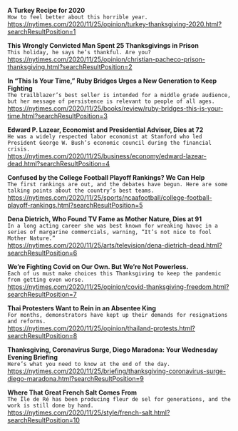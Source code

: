 **A Turkey Recipe for 2020**\
`How to feel better about this horrible year.`\
https://nytimes.com/2020/11/25/opinion/turkey-thanksgiving-2020.html?searchResultPosition=1

**This Wrongly Convicted Man Spent 25 Thanksgivings in Prison**\
`This holiday, he says he’s thankful. Are you?`\
https://nytimes.com/2020/11/25/opinion/christian-pacheco-prison-thanksgiving.html?searchResultPosition=2

**In “This Is Your Time,” Ruby Bridges Urges a New Generation to Keep Fighting**\
`The trailblazer’s best seller is intended for a middle grade audience, but her message of persistence is relevant to people of all ages.`\
https://nytimes.com/2020/11/25/books/review/ruby-bridges-this-is-your-time.html?searchResultPosition=3

**Edward P. Lazear, Economist and Presidential Adviser, Dies at 72**\
`He was a widely respected labor economist at Stanford who led President George W. Bush’s economic council during the financial crisis.`\
https://nytimes.com/2020/11/25/business/economy/edward-lazear-dead.html?searchResultPosition=4

**Confused by the College Football Playoff Rankings? We Can Help**\
`The first rankings are out, and the debates have begun. Here are some talking points about the country’s best teams.`\
https://nytimes.com/2020/11/25/sports/ncaafootball/college-football-playoff-rankings.html?searchResultPosition=5

**Dena Dietrich, Who Found TV Fame as Mother Nature, Dies at 91**\
`In a long acting career she was best known for wreaking havoc in a series of margarine commercials, warning, “It’s not nice to fool Mother Nature.”`\
https://nytimes.com/2020/11/25/arts/television/dena-dietrich-dead.html?searchResultPosition=6

**We’re Fighting Covid on Our Own. But We’re Not Powerless.**\
`Each of us must make choices this Thanksgiving to keep the pandemic from getting even worse.`\
https://nytimes.com/2020/11/25/opinion/covid-thanksgiving-freedom.html?searchResultPosition=7

**Thai Protesters Want to Rein in an Absentee King**\
`For months, demonstrators have kept up their demands for resignations and reforms.`\
https://nytimes.com/2020/11/25/opinion/thailand-protests.html?searchResultPosition=8

**Thanksgiving, Coronavirus Surge, Diego Maradona: Your Wednesday Evening Briefing**\
`Here’s what you need to know at the end of the day.`\
https://nytimes.com/2020/11/25/briefing/thanksgiving-coronavirus-surge-diego-maradona.html?searchResultPosition=9

**Where That Great French Salt Comes From**\
`The Île de Ré has been producing fleur de sel for generations, and the work is still done by hand.`\
https://nytimes.com/2020/11/25/style/french-salt.html?searchResultPosition=10

